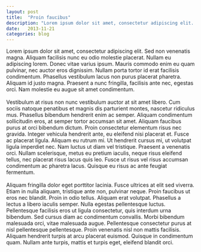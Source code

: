 ```yaml
---
layout: post
title:  "Proin faucibus"
description: "Lorem ipsum dolor sit amet, consectetur adipiscing elit. Sed non venenatis magna. Aliquam facilisis nunc eu odio molestie placerat. Nullam eu adipiscing lorem. Donec vitae varius ipsum. Mauris commodo enim eu quam pulvinar, nec auctor eros dignissim. Nullam porta tortor id erat facilisis condimentum. Phasellus vestibulum lacus non purus placerat pharetra. Aliquam id justo magna. Praesent a nunc fringilla, facilisis ante nec, egestas orci. Nam molestie eu augue sit amet condimentum."
date:   2013-11-21
categories: blog
---
```


 Lorem ipsum dolor sit amet, consectetur adipiscing elit. Sed non venenatis magna. Aliquam facilisis nunc eu odio molestie placerat. Nullam eu adipiscing lorem. Donec vitae varius ipsum. Mauris commodo enim eu quam pulvinar, nec auctor eros dignissim. Nullam porta tortor id erat facilisis condimentum. Phasellus vestibulum lacus non purus placerat pharetra. Aliquam id justo magna. Praesent a nunc fringilla, facilisis ante nec, egestas orci. Nam molestie eu augue sit amet condimentum.
<br /><br />
Vestibulum at risus non nunc vestibulum auctor at sit amet libero. Cum sociis natoque penatibus et magnis dis parturient montes, nascetur ridiculus mus. Phasellus bibendum hendrerit enim ac semper. Aliquam condimentum sollicitudin eros, at semper tortor accumsan sit amet. Aliquam faucibus purus at orci bibendum dictum. Proin consectetur elementum risus nec gravida. Integer vehicula hendrerit ante, eu eleifend nisi placerat et. Fusce ac placerat ligula. Aliquam eu rutrum mi. Ut hendrerit cursus mi, ut volutpat ligula imperdiet nec. Nam luctus ut diam vel tristique. Praesent a venenatis orci. Nullam scelerisque, metus eu pretium iaculis, neque risus eleifend tellus, nec placerat risus lacus quis leo. Fusce ut risus vel risus accumsan condimentum ac pharetra lacus. Quisque eu risus ac ante feugiat fermentum.
<br /><br />
Aliquam fringilla dolor eget porttitor lacinia. Fusce ultrices at elit sed viverra. Etiam in nulla aliquam, tristique ante non, pulvinar neque. Proin faucibus ut eros nec blandit. Proin in odio tellus. Aliquam erat volutpat. Phasellus a lectus a libero iaculis semper. Nulla egestas pellentesque luctus. Pellentesque facilisis eros ut ligula consectetur, quis interdum urna bibendum. Sed cursus diam ac condimentum convallis. Morbi bibendum malesuada orci, vitae malesuada augue. Pellentesque consectetur purus at nisl pellentesque pellentesque. Proin venenatis nisl non mattis facilisis. Aliquam hendrerit turpis at arcu placerat euismod. Quisque in condimentum quam. Nullam ante turpis, mattis et turpis eget, eleifend blandit orci. 
